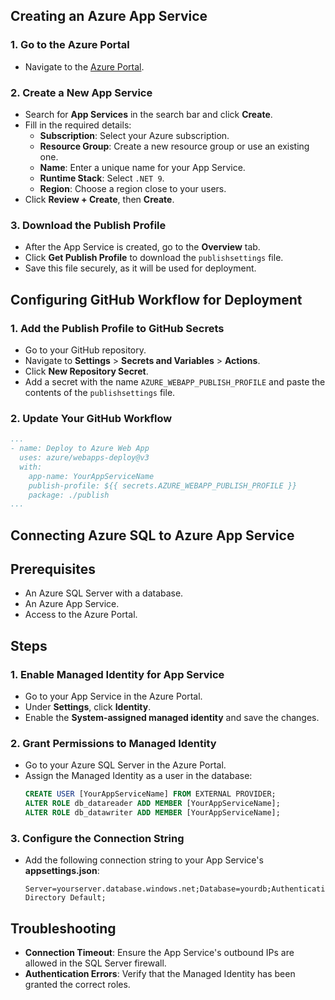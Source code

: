 ## Creating an Azure App Service

### 1. Go to the Azure Portal
- Navigate to the [Azure Portal](https://portal.azure.com/).

### 2. Create a New App Service
- Search for **App Services** in the search bar and click **Create**.
- Fill in the required details:
  - **Subscription**: Select your Azure subscription.
  - **Resource Group**: Create a new resource group or use an existing one.
  - **Name**: Enter a unique name for your App Service.
  - **Runtime Stack**: Select `.NET 9`.
  - **Region**: Choose a region close to your users.
- Click **Review + Create**, then **Create**.

### 3. Download the Publish Profile
- After the App Service is created, go to the **Overview** tab.
- Click **Get Publish Profile** to download the `publishsettings` file.
- Save this file securely, as it will be used for deployment.

## Configuring GitHub Workflow for Deployment

### 1. Add the Publish Profile to GitHub Secrets
- Go to your GitHub repository.
- Navigate to **Settings** > **Secrets and Variables** > **Actions**.
- Click **New Repository Secret**.
- Add a secret with the name `AZURE_WEBAPP_PUBLISH_PROFILE` and paste the contents of the `publishsettings` file.

### 2. Update Your GitHub Workflow
  ```yaml
  ...
  - name: Deploy to Azure Web App
    uses: azure/webapps-deploy@v3
    with:
      app-name: YourAppServiceName
      publish-profile: ${{ secrets.AZURE_WEBAPP_PUBLISH_PROFILE }}
      package: ./publish
  ...
  ```

## Connecting Azure SQL to Azure App Service

## Prerequisites
- An Azure SQL Server with a database.
- An Azure App Service.
- Access to the Azure Portal.

## Steps

### 1. Enable Managed Identity for App Service
- Go to your App Service in the Azure Portal.
- Under **Settings**, click **Identity**.
- Enable the **System-assigned managed identity** and save the changes.

### 2. Grant Permissions to Managed Identity
- Go to your Azure SQL Server in the Azure Portal.
- Assign the Managed Identity as a user in the database:
  ```sql
  CREATE USER [YourAppServiceName] FROM EXTERNAL PROVIDER;
  ALTER ROLE db_datareader ADD MEMBER [YourAppServiceName];
  ALTER ROLE db_datawriter ADD MEMBER [YourAppServiceName];
  ```

### 3. Configure the Connection String
- Add the following connection string to your App Service's **appsettings.json**:
  ```
  Server=yourserver.database.windows.net;Database=yourdb;Authentication=Active Directory Default;
  ```

## Troubleshooting
- **Connection Timeout**: Ensure the App Service's outbound IPs are allowed in the SQL Server firewall.
- **Authentication Errors**: Verify that the Managed Identity has been granted the correct roles.